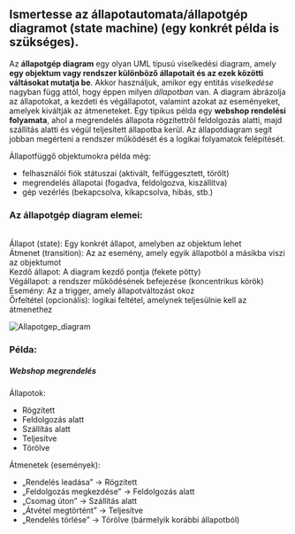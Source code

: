 <h2>Ismertesse az állapotautomata/állapotgép diagramot (state machine) (egy konkrét példa is szükséges).</h2>

Az **állapotgép diagram** egy olyan UML típusú viselkedési diagram, amely **egy objektum vagy rendszer különböző állapotait és az ezek közötti váltásokat mutatja be**. Akkor használjuk, amikor egy entitás *viselkedése* nagyban függ attól, hogy éppen milyen *állapotban* van. A diagram ábrázolja az állapotokat, a kezdeti és végállapotot, valamint azokat az eseményeket, amelyek kiváltják az átmeneteket. Egy tipikus példa egy **webshop rendelési folyamata**, ahol a megrendelés állapota rögzítettről feldolgozás alatti, majd szállítás alatti és végül teljesített állapotba kerül. Az állapotdiagram segít jobban megérteni a rendszer működését és a logikai folyamatok felépítését.

Állapotfüggő objektumokra példa még:
- felhasználói fiók státuszai (aktivált, felfüggesztett, törölt)
- megrendelés állapotai (fogadva, feldolgozva, kiszállítva)
- gép vezérlés (bekapcsolva, kikapcsolva, hibás, stb.)

<h3>Az állapotgép diagram elemei:</h3><br>
    Állapot (state): Egy konkrét állapot, amelyben az objektum lehet<br>
    Átmenet (transition): Az az esemény, amely egyik állapotból a másikba viszi az objektumot<br>
    Kezdő állapot: A diagram kezdő pontja (fekete pötty)<br>
    Végállapot: a rendszer működésének befejezése (koncentrikus körök)<br>
    Esemény: Az a trigger, amely állapotváltozást okoz<br>
    Őrfeltétel (opcionális): logikai feltétel, amelynek teljesülnie kell az átmenethez<br>



![Allapotgep_diagram](img/allapotgep_diagram.png)

 <h3>Példa:</h3>
 <h5>Webshop megrendelés</h5>

Állapotok:
- Rögzített
- Feldolgozás alatt
- Szállítás alatt
- Teljesítve
- Törölve

Átmenetek (események):
- „Rendelés leadása” → Rögzített
- „Feldolgozás megkezdése” → Feldolgozás alatt
- „Csomag úton” → Szállítás alatt
- „Átvétel megtörtént” → Teljesítve
- „Rendelés törlése” → Törölve (bármelyik korábbi állapotból)

